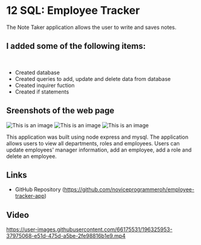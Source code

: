 # 12 SQL: Employee Tracker
The Note Taker application allows the user to write and saves notes.

## I added some of the following items: <br />
<br />

- Created database
- Created queries to add, update and delete data from database
- Created inquirer fuction
- Created if statements



## Sreenshots of the web page ##

![This is an image](./images/mainmenu.png)
![This is an image](./images/allroles.png)
![This is an image](./images/remove.png)

This application was built using node express and mysql. The application allows users to view all departments, roles and employees. Users can update employees' manager information, add an employee, add a role and delete an employee. 



## Links ##

- GitHub Repository
(https://github.com/noviceprogrammeroh/employee-tracker-app)



## Video ##


https://user-images.githubusercontent.com/66175531/196325953-37975068-e51d-475d-a5be-2fe98816b1e9.mp4



